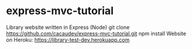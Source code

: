 # express-mvc-tutorial
 Library website written in Express (Node)
 git clone https://github.com/cacaudev/express-mvc-tutorial.git
 npm install
 Website on Heroku: https://library-test-dev.herokuapp.com
